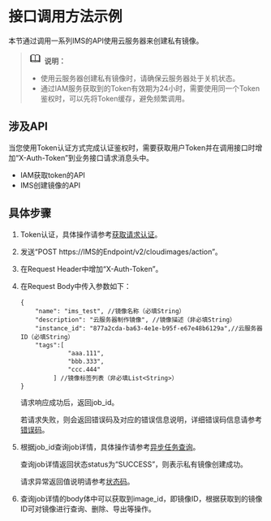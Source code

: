 # 接口调用方法示例<a name="ZH-CN_TOPIC_0121682346"></a>

本节通过调用一系列IMS的API使用云服务器来创建私有镜像。

>![](public_sys-resources/icon-note.gif) **说明：**   
>-   使用云服务器创建私有镜像时，请确保云服务器处于关机状态。  
>-   通过IAM服务获取到的Token有效期为24小时，需要使用同一个Token鉴权时，可以先将Token缓存，避免频繁调用。  

## 涉及API<a name="section872994"></a>

当您使用Token认证方式完成认证鉴权时，需要获取用户Token并在调用接口时增加“X-Auth-Token”到业务接口请求消息头中。

-   IAM获取token的API
-   IMS创建镜像的API

## 具体步骤<a name="section7856948"></a>

1.  Token认证，具体操作请参考[获取请求认证](获取请求认证.md)。
2.  发送“POST  https://IMS的Endpoint/v2/cloudimages/action”。
3.  在Request Header中增加“X-Auth-Token”。
4.  在Request Body中传入参数如下：

    ```
    {
        "name": "ims_test", //镜像名称（必填String）
        "description": "云服务器制作镜像", //镜像描述（非必填String）
        "instance_id": "877a2cda-ba63-4e1e-b95f-e67e48b6129a",//云服务器ID（必填String）
        "tags":[  
                 "aaa.111",  
                 "bbb.333",  
                 "ccc.444"  
             ] //镜像标签列表（非必填List<String>）
    } 
    ```

    请求响应成功后，返回job\_id。

    若请求失败，则会返回错误码及对应的错误信息说明，详细错误码信息请参考[错误码](错误码.md)。


1.  根据job\_id查询job详情，具体操作请参考[异步任务查询](异步任务查询.md)。

    查询job详情返回状态status为“SUCCESS”，则表示私有镜像创建成功。

    请求异常返回值说明请参考[状态码](状态码.md)。

2.  查询job详情的body体中可以获取到image\_id，即镜像ID，根据获取到的镜像ID可对镜像进行查询、删除、导出等操作。

